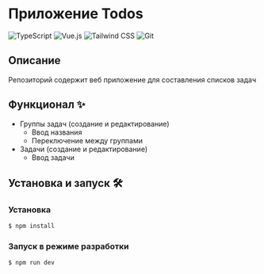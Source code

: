 # Приложение Todos

![TypeScript](https://img.shields.io/badge/TypeScript-3178C6?style=for-the-badge&logo=typescript&logoColor=white)
![Vue.js](https://img.shields.io/badge/Vue.js-4FC08D?style=for-the-badge&logo=vue.js&logoColor=white)
![Tailwind CSS](https://img.shields.io/badge/Tailwind_CSS-06B6D4?style=for-the-badge&logo=tailwind-css&logoColor=white)
![Git](https://img.shields.io/badge/Git-F05032?style=for-the-badge&logo=git&logoColor=white)

## Описание

Репозиторий содержит веб приложение для составления списков задач

## Функционал ✨

- Группы задач (создание и редактирование)
  - Ввод названия
  - Переключение между группами
- Задачи (создание и редактирование)
  - Ввод задачи

## Установка и запуск 🛠️

### Установка

```bash
$ npm install
```

### Запуск в режиме разработки

```bash
$ npm run dev
```
